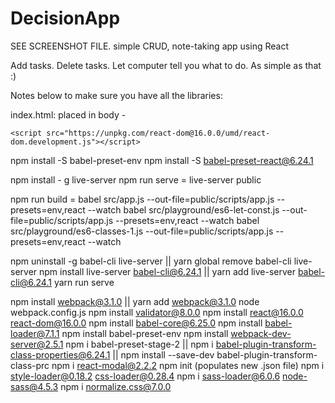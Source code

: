 # DecisionApp
SEE SCREENSHOT FILE.
simple CRUD, note-taking app using React

Add tasks.
Delete tasks.
Let computer tell you what to do.
As simple as that :)

Notes below to make sure you have all the libraries:

index.html: placed in body -
<script src="https://unpkg.com/react@16.0.0/umd/react.development.js"></script>
    <script src="https://unpkg.com/react-dom@16.0.0/umd/react-dom.development.js"></script>


npm install -S babel-preset-env
npm install -S babel-preset-react@6.24.1

npm install - g live-server
npm run serve = live-server public

npm run build = babel src/app.js --out-file=public/scripts/app.js --presets=env,react --watch
babel src/playground/es6-let-const.js --out-file=public/scripts/app.js --presets=env,react --watch
babel src/playground/es6-classes-1.js --out-file=public/scripts/app.js --presets=env,react --watch

npm uninstall -g babel-cli live-server || yarn global remove babel-cli live-server
npm install live-server babel-cli@6.24.1 || yarn add live-server babel-cli@6.24.1
yarn run serve

npm install webpack@3.1.0 || yarn add webpack@3.1.0
node webpack.config.js
npm install validator@8.0.0
npm install react@16.0.0 react-dom@16.0.0
npm install babel-core@6.25.0 
npm install babel-loader@7.1.1
npm install babel-preset-env
npm install webpack-dev-server@2.5.1
npm i babel-preset-stage-2 || npm i babel-plugin-transform-class-properties@6.24.1 || npm install --save-dev babel-plugin-transform-class-prc
npm i react-modal@2.2.2
npm init (populates new .json file)
npm i style-loader@0.18.2 css-loader@0.28.4
npm i sass-loader@6.0.6 node-sass@4.5.3
npm i normalize.css@7.0.0
